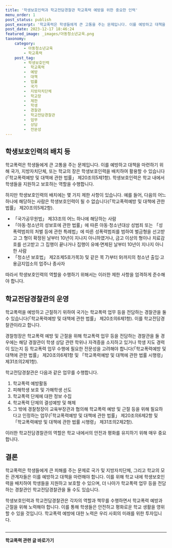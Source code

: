 ```yaml
---
title: '학생보호인력과 학교전담경찰관 학교폭력 예방을 위한 중요한 인력'
menu_order: 1
post_status: publish
post_excerpt: '학교폭력은 학생들에게 큰 고통을 주는 문제입니다. 이를 예방하고 대책을 마련하기 위해 국가, 지방자치단체, 또는 학교의 장은 학생보호인력을 배치하여 활용할 수 있습니다  학교폭력예방 및 대책에 관한 법률  제20조의5제1항 . 학생보호인력은 학교 내에서 학생들을 지원하고 보호하는 역할을 수행합니다.'
post_date: 2023-12-17 18:46:24
featured_image: _images/아동청소년교육.png
taxonomy:
    category:
        - 아동청소년교육
        - 학교폭력
    post_tag:
        - 학생보호인력
        -  학교폭력
        -  예방
        -  대책
        -  법률
        -  국가
        -  지방자치단체
        -  학교장
        -  제한
        -  학생
        -  경찰관
        -  학교전담경찰관
        -  업무
        -  상담
        -  전문성
---
```



## 학생보호인력의 배치 등

학교폭력은 학생들에게 큰 고통을 주는 문제입니다. 이를 예방하고 대책을 마련하기 위해 국가, 지방자치단체, 또는 학교의 장은 학생보호인력을 배치하여 활용할 수 있습니다(「학교폭력예방 및 대책에 관한 법률」 제20조의5제1항). 학생보호인력은 학교 내에서 학생들을 지원하고 보호하는 역할을 수행합니다.

하지만 학생보호인력의 배치에는 몇 가지 제한 사항이 있습니다. 예를 들어, 다음의 어느 하나에 해당하는 사람은 학생보호인력이 될 수 없습니다(「학교폭력예방 및 대책에 관한 법률」 제20조의5제2항).

- 「국가공무원법」 제33조의 어느 하나에 해당하는 사람
- 「아동·청소년의 성보호에 관한 법률」에 따른 아동·청소년대상 성범죄 또는 「성폭력범죄의 처벌 등에 관한 특례법」에 따른 성폭력범죄를 범하여 벌금형을 선고받고 그 형이 확정된 날부터 10년이 지나지 아니하였거나, 금고 이상의 형이나 치료감호를 선고받고 그 집행이 끝나거나 집행이 유예·면제된 날부터 10년이 지나지 아니한 사람
- 「청소년 보호법」 제2조제5호가목3) 및 같은 목 7)부터 9)까지의 청소년 출입·고용금지업소의 업주나 종사자

따라서 학생보호인력의 역할을 수행하기 위해서는 이러한 제한 사항을 엄격하게 준수해야 합니다.

## 학교전담경찰관의 운영

학교폭력을 예방하고 근절하기 위하여 국가는 학교폭력 업무 등을 전담하는 경찰관을 둘 수 있습니다(「학교폭력예방 및 대책에 관한 법률」 제20조의6제1항). 이를 학교전담경찰관이라고 합니다.

경찰청장은 학교폭력 예방 및 근절을 위해 학교폭력 업무 등을 전담하는 경찰관을 둘 경우에는 해당 경찰관이 학생 상담 관련 학위나 자격증을 소지하고 있거나 학생 지도 경력이 있는지 등 학교폭력 업무 수행에 필요한 전문성을 고려해야 합니다(「학교폭력예방 및 대책에 관한 법률」 제20조의6제1항 및 「학교폭력예방 및 대책에 관한 법률 시행령」 제31조의2제1항).

학교전담경찰관은 다음과 같은 업무를 수행합니다.

1. 학교폭력 예방활동
2. 피해학생 보호 및 가해학생 선도
3. 학교폭력 단체에 대한 정보 수집
4. 학교폭력 단체의 결성예방 및 해체
5. 그 밖에 경찰청장이 교육부장관과 협의해 학교폭력 예방 및 근절 등을 위해 필요하다고 인정하는 업무(「학교폭력예방 및 대책에 관한 법률」 제20조의6제2항 및 「학교폭력예방 및 대책에 관한 법률 시행령」 제31조의2제2항).

이러한 학교전담경찰관의 역할은 학교 내에서의 안전과 평화를 유지하기 위해 매우 중요합니다.

## 결론

학교폭력은 학생들에게 큰 피해를 주는 문제로 국가 및 지방자치단체, 그리고 학교의 모든 관계자들은 이를 예방하고 대책을 마련해야 합니다. 이를 위해 학교 내에 학생보호인력을 배치하여 학생들을 지원하고 보호할 수 있으며, 더 나아가 학교폭력 업무 등을 전담하는 경찰관인 학교전담경찰관을 둘 수도 있습니다.

학생보호인력과 학교전담경찰관은 각자의 역할과 책무를 수행하면서 학교폭력 예방과 근절을 위해 노력해야 합니다. 이를 통해 학생들은 안전하고 평화로운 학교 생활을 영위할 수 있을 것입니다. 학교폭력 예방에 대한 노력은 우리 사회의 미래를 위한 투자입니다. 

##  
<!-- wp:separator -->
<hr class="wp-block-separator has-alpha-channel-opacity"/>
<!-- /wp:separator -->

<!-- wp:group {"backgroundColor":"base","layout":{"type":"constrained"}} -->
<div class="wp-block-group has-base-background-color has-background"><!-- wp:paragraph {"align":"center","fontSize":"medium"} -->
<p class="has-text-align-center has-large-font-size"><strong>학교폭력 관련 글 바로가기</strong></p>
<!-- /wp:paragraph -->


<!-- wp:latest-posts
{"categories":[{"id":35370,"count":19,"description":"","link":"https://uknowlaw.com/category/%ed%95%99%ea%b5%90%ed%8f%ad%eb%a0%a5/","name":"학교폭력","slug":"학교폭력","taxonomy":"category","parent":0,"meta":[],"_links":{"self":[{"href":"https://uknowlaw.com/wp-json/wp/v2/categories/35370"}],"collection":[{"href":"https://uknowlaw.com/wp-json/wp/v2/categories"}],"about":[{"href":"https://uknowlaw.com/wp-json/wp/v2/taxonomies/category"}],"wp:post_type":[{"href":"https://uknowlaw.com/wp-json/wp/v2/posts?categories=35370"}],"curies":[{"name":"wp","href":"https://api.w.org/{rel}","templated":true}]}}],"postsToShow":100,"excerptLength":28,"postLayout":"grid","columns":2,"featuredImageAlign":"left","featuredImageSizeSlug":"large","fontSize":"small"} /--></div>
<!-- /wp:group -->